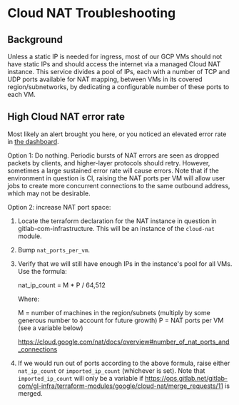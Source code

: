 # Cloud NAT Troubleshooting

## Background

Unless a static IP is needed for ingress, most of our GCP VMs should not have
static IPs and should access the internet via a managed Cloud NAT instance. This
service divides a pool of IPs, each with a number of TCP and UDP ports available
for NAT mapping, between VMs in its covered region/subnetworks, by dedicating a
configurable number of these ports to each VM.

## High Cloud NAT error rate

Most likely an alert brought you here, or you noticed an elevated error rate in
[the dashboard](https://dashboards.gitlab.net/d/nat-main/nat-cloud-nat?orgId=1).

Option 1: Do nothing. Periodic bursts of NAT errors are seen as dropped packets
by clients, and higher-layer protocols should retry. However, sometimes a large
sustained error rate will cause errors. Note that if the environment in question
is CI, raising the NAT ports per VM will allow user jobs to create more
concurrent connections to the same outbound address, which may not be desirable.

Option 2: increase NAT port space:

1. Locate the terraform declaration for the NAT instance in question in
   gitlab-com-infrastructure. This will be an instance of the `cloud-nat`
   module.
1. Bump `nat_ports_per_vm`.
1. Verify that we will still have enough IPs in the instance's pool for all VMs.
   Use the formula:

   nat_ip_count = M * P / 64,512

   Where:

   M = number of machines in the region/subnets (multiply by some generous number to account for future growth)
   P = NAT ports per VM (see a variable below)

   https://cloud.google.com/nat/docs/overview#number_of_nat_ports_and_connections

1. If we would run out of ports according to the above formula, raise either
   `nat_ip_count` or `imported_ip_count` (whichever is set). Note that
   `imported_ip_count` will only be a variable if
   https://ops.gitlab.net/gitlab-com/gl-infra/terraform-modules/google/cloud-nat/merge_requests/11
   is merged.
